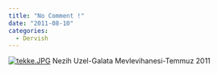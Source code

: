 ```yaml
---
title: "No Comment !"
date: "2011-08-10"
categories: 
  - Dervish
---
```


[![tekke.JPG](/uploads/2011/08/tekke.jpg)](/uploads/2011/08/tekke.jpg "tekke.JPG") Nezih Uzel-Galata Mevlevihanesi-Temmuz 2011
